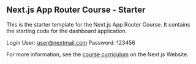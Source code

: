 ## Next.js App Router Course - Starter

This is the starter template for the Next.js App Router Course. It contains the starting code for the dashboard application.

Login
User: user@nextmail.com
Password: 123456

For more information, see the [course curriculum](https://nextjs.org/learn) on the Next.js Website.
